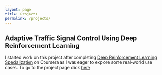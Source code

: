```yaml
---
layout: page
title: Projects 
permalink: /projects/
---
```


## Adaptive Traffic Signal Control Using Deep Reinforcement Learning  
I started work on this project after completing [Deep Reinforcement Learning Specialization](https://www.coursera.org/specializations/reinforcement-learning) on Coursera as I was eager to explore some real-world use cases. To go to the project page click [here](https://ritupande.github.io/DQL-TSC/)
